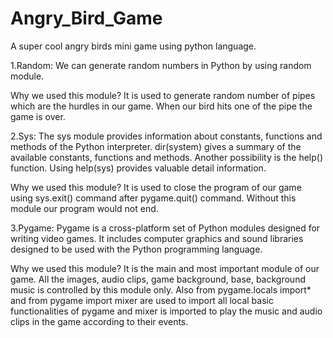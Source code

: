 # Angry_Bird_Game
A super cool angry birds mini game using python language.

1.Random:
We can generate random numbers in Python by using random module.

Why we used this module?
It is used to generate random number of pipes which are the hurdles in our game. When our bird hits one of the pipe the game is over.

2.Sys:
The sys module provides information about constants, functions and methods of the Python interpreter. dir(system) gives a summary of the available constants, functions and methods. Another possibility is the help() function. Using help(sys) provides valuable detail information.

Why we used this module?
It is used to close the program of our game using sys.exit() command after pygame.quit() command. Without this module our program would not end.

3.Pygame:
Pygame is a cross-platform set of Python modules designed for writing video games. It includes computer graphics and sound libraries designed to be used with the Python programming language.

Why we used this module?
It is the main and most important module of our game. All the images, audio clips, game background, base, background music is controlled by this module only. Also from pygame.locals import* and from pygame import mixer are used to import all local basic functionalities of pygame and mixer is imported to play the music and audio clips in the game according to their events.
